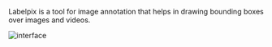 Labelpix is a tool for image annotation that helps in drawing bounding boxes over images and videos.

![interface](https://ibb.co/wJCBr35)
